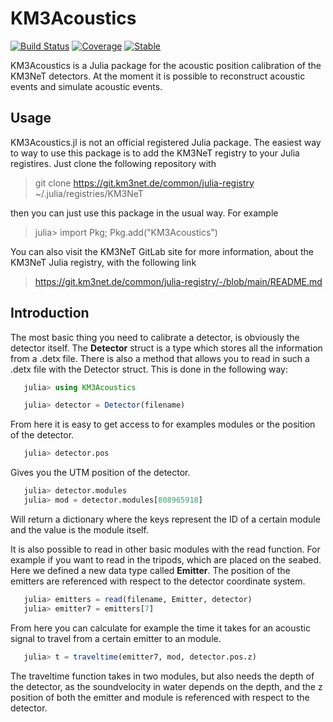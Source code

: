 # KM3Acoustics

[![Build Status](https://github.com/mpirke/KM3Acoustics.jl/actions/workflows/CI.yml/badge.svg?branch=main)](https://github.com/mpirke/KM3Acoustics.jl/actions/workflows/CI.yml?query=branch%3Amain)
[![Coverage](https://codecov.io/gh/mpirke/KM3Acoustics.jl/branch/main/graph/badge.svg)](https://codecov.io/gh/mpirke/KM3Acoustics.jl)
[![Stable](https://img.shields.io/badge/docs-stable-blue.svg)](https://mpirke.github.io/KM3Acoustics.jl/dev/)

KM3Acoustics is a Julia package for the acoustic position calibration of the KM3NeT detectors. At the moment it is possible to reconstruct acoustic events and simulate acoustic events.

## Usage
KM3Acoustics.jl is not an official registered Julia package. The easiest way to way to use this package is to add the KM3NeT registry to your Julia registires.
Just clone the following repository with

> git clone https://git.km3net.de/common/julia-registry ~/.julia/registries/KM3NeT

then you can just use this package in the usual way. For example

> julia> import Pkg; Pkg.add("KM3Acoustics")

You can also visit the KM3NeT GitLab site for more information, about the KM3NeT Julia registry, with the following link

 > https://git.km3net.de/common/julia-registry/-/blob/main/README.md

 ## Introduction

 The most basic thing you need to calibrate a detector, is obviously the detector itself. The **Detector** struct is a type which stores 
 all the information from a .detx file. There is also a method that allows you to read in such a .detx file with the Detector struct.
 This is done in the following way: 

```julia
   julia> using KM3Acoustics

   julia> detector = Detector(filename)
```

From here it is easy to get access to for examples modules or the position of the detector.

```julia
   julia> detector.pos
```

Gives you the UTM position of the detector.

```julia
   julia> detector.modules
   julia> mod = detector.modules[808965918]
```

Will return a dictionary where the keys represent the ID of a certain module and the value is the module itself.

It is also possible to read in other basic modules with the read function. For example if you want to read in the 
tripods, which are placed on the seabed. Here we defined a new data type called **Emitter**. The position of the emitters
are referenced with respect to the detector coordinate system. 

```julia
   julia> emitters = read(filename, Emitter, detector)
   julia> emitter7 = emitters[7]
```

From here you can calculate for example the time it takes for an acoustic signal to travel from a certain emitter to an module.

```julia
   julia> t = traveltime(emitter7, mod, detector.pos.z)
```

The traveltime function takes in two modules, but also needs the depth of the detector, as the soundvelocity in water depends
on the depth, and the z position of both the emitter and module is referenced with respect to the detector.
